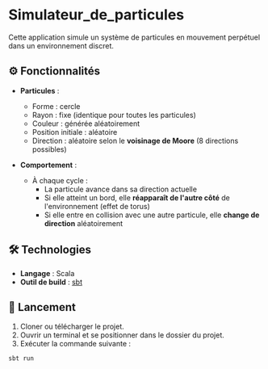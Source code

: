 # Simulateur_de_particules

Cette application simule un système de particules en mouvement perpétuel dans un environnement discret.

## ⚙️ Fonctionnalités

- **Particules** :
  - Forme : cercle
  - Rayon : fixe (identique pour toutes les particules)
  - Couleur : générée aléatoirement
  - Position initiale : aléatoire
  - Direction : aléatoire selon le **voisinage de Moore** (8 directions possibles)

- **Comportement** :
  - À chaque cycle :
    - La particule avance dans sa direction actuelle
    - Si elle atteint un bord, elle **réapparaît de l'autre côté** de l'environnement (effet de torus)
    - Si elle entre en collision avec une autre particule, elle **change de direction** aléatoirement

## 🛠️ Technologies

- **Langage** : Scala
- **Outil de build** : [sbt](https://www.scala-sbt.org/)

## 🚀 Lancement

1. Cloner ou télécharger le projet.
2. Ouvrir un terminal et se positionner dans le dossier du projet.
3. Exécuter la commande suivante :

```bash
sbt run


